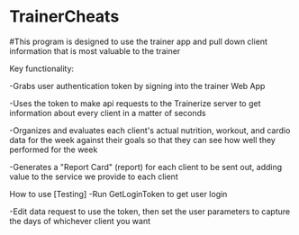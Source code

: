 # TrainerCheats
#This program is designed to use the trainer app and pull down client information that is most valuable to the trainer

Key functionality:

-Grabs user authentication token by signing into the trainer Web App

-Uses the token to make api requests to the Trainerize server to get information about every client in a matter of seconds

-Organizes and evaluates each client's actual nutrition, workout, and cardio data for the week against their goals so that they can see how well they performed for the week

-Generates a "Report Card" (report) for each client to be sent out, adding value to the service we provide to each client

How to use [Testing]
-Run GetLoginToken to get user login

-Edit data request to use the token, then set the user parameters to capture the days of whichever client you want

